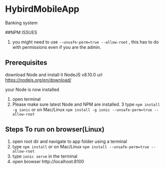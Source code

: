 # HybirdMobileApp


Banking system

##NPM ISSUES
1. you might need to use `--unsafe-perm=true --allow-root` , this has to do with permissions even if you are the admin.

## Prerequisites
download Node and install it 
NodeJS v8.10.0  url https://nodejs.org/en/download/

your Node is now installed 
1. open terminal
2. Please make sure latest Node  and NPM  are installed.
3 type `npm install -g ionic`  or on Mac/Linux `npm install -g ionic --unsafe-perm=true --allow-root`


## Steps To run on browser(Linux)
1. open root dir and navigate to app folder using a terminal
2. type  `npm install` or on Mac/Linux `npm install --unsafe-perm=true --allow-root`
3. type `ionic serve` in the terminal
4. open browser http://localhost:8100